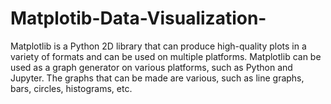 # Matplotib-Data-Visualization-
Matplotlib is a Python 2D library that can produce high-quality plots in a variety of formats and can be used on multiple platforms. Matplotlib can be used as a graph generator on various platforms, such as Python and Jupyter. The graphs that can be made are various, such as line graphs, bars, circles, histograms, etc.
